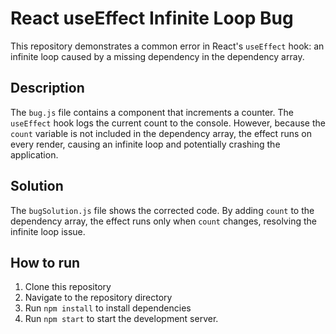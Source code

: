 # React useEffect Infinite Loop Bug

This repository demonstrates a common error in React's `useEffect` hook: an infinite loop caused by a missing dependency in the dependency array. 

## Description
The `bug.js` file contains a component that increments a counter. The `useEffect` hook logs the current count to the console. However, because the `count` variable is not included in the dependency array, the effect runs on every render, causing an infinite loop and potentially crashing the application.

## Solution
The `bugSolution.js` file shows the corrected code. By adding `count` to the dependency array, the effect runs only when `count` changes, resolving the infinite loop issue.

## How to run
1. Clone this repository
2. Navigate to the repository directory
3. Run `npm install` to install dependencies
4. Run `npm start` to start the development server.